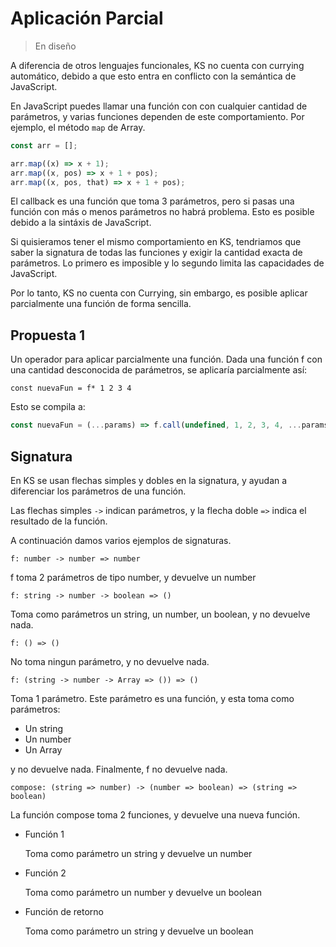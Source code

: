 # Aplicación Parcial

> En diseño

A diferencia de otros lenguajes funcionales, KS no cuenta con currying automático,
debido a que esto entra en conflicto con la semántica de JavaScript.

En JavaScript puedes llamar una función con con cualquier cantidad de parámetros,
y varias funciones dependen de este comportamiento. Por ejemplo, el método `map` de Array.

```javascript
const arr = [];

arr.map((x) => x + 1);
arr.map((x, pos) => x + 1 + pos);
arr.map((x, pos, that) => x + 1 + pos);
```

El callback es una función que toma 3 parámetros, pero si pasas una función con más o menos
parámetros no habrá problema. Esto es posible debido a la sintáxis de JavaScript.

Si quisieramos tener el mismo comportamiento en KS, tendriamos que saber la signatura de
todas las funciones y exigir la cantidad exacta de parámetros. Lo primero es imposible y lo
segundo limita las capacidades de JavaScript.

Por lo tanto, KS no cuenta con Currying, sin embargo, es posible aplicar parcialmente
una función de forma sencilla.

## Propuesta 1

Un operador para aplicar parcialmente una función. Dada una función f con una cantidad desconocida
de parámetros, se aplicaría parcialmente así:

```
const nuevaFun = f* 1 2 3 4
```

Esto se compila a:

```javascript
const nuevaFun = (...params) => f.call(undefined, 1, 2, 3, 4, ...params);
```

## Signatura

En KS se usan flechas simples y dobles en la signatura, y ayudan a diferenciar
los parámetros de una función.

Las flechas simples `->` indican parámetros, y la flecha doble `=>` indica el
resultado de la función.

A continuación damos varios ejemplos de signaturas.

```
f: number -> number => number
```

f toma 2 parámetros de tipo number, y devuelve un number

```
f: string -> number -> boolean => ()
```

Toma como parámetros un string, un number, un boolean, y no devuelve nada.

```
f: () => ()
```

No toma ningun parámetro, y no devuelve nada.

```
f: (string -> number -> Array => ()) => ()
```

Toma 1 parámetro. Este parámetro es una función, y esta toma como parámetros:

- Un string
- Un number
- Un Array

y no devuelve nada. Finalmente, f no devuelve nada.

```
compose: (string => number) -> (number => boolean) => (string => boolean)
```

La función compose toma 2 funciones, y devuelve una nueva función.

- Función 1

  Toma como parámetro un string y devuelve un number
  
- Función 2

  Toma como parámetro un number y devuelve un boolean
  
- Función de retorno

  Toma como parámetro un string y devuelve un boolean

